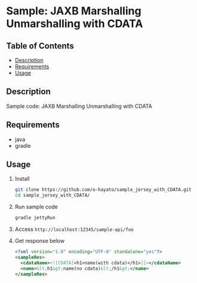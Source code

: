 Sample: JAXB Marshalling Unmarshalling with CDATA
================================================

Table of Contents
-----------------

* [Description](#description)
* [Requirements](#requirements)
* [Usage](#usage)

Description
-----------

Sample code: JAXB Marshalling Unmarshalling with CDATA

Requirements
------------

* java
* gradle

Usage
-----

1. Install
    ```bash
    git clone https://github.com/o-hayato/sample_jersey_with_CDATA.git
    cd sample_jersey_with_CDATA/
    ```

2. Run sample code
    ```bash
    gradle jettyRun
    ```

3. Access `http://localhost:12345/sample-api/foo`

4. Get response below
    ```xml
    <?xml version="1.0" encoding="UTF-8" standalone="yes"?>
    <sampleRes>
      <cdataName><![CDATA[<h1>name(with cdata)</h1>]]></cdataName>
      <name>&lt;h1&gt;name(no cdata)&lt;/h1&gt;</name>
    </sampleRes>
    ```

